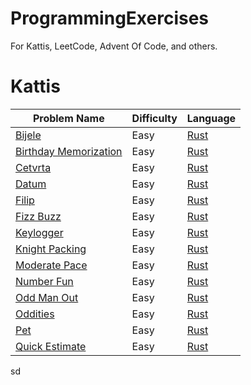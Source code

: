 # ProgrammingExercises
For Kattis, LeetCode, Advent Of Code, and others. 

# Kattis

|Problem Name|Difficulty|Language|
|--|--|--|
|[Bijele](https://open.kattis.com/problems/bijele)|Easy|[Rust](https://github.com/KristianS93/ProgrammingExercises/blob/master/Kattis/Rust/bijele/src/main.rs)|
|[Birthday Memorization](https://open.kattis.com/problems/fodelsedagsmemorisering)|Easy|[Rust](https://github.com/KristianS93/ProgrammingExercises/blob/master/Kattis/Rust/birthday_memorization/src/main.rs)|
|[Cetvrta](https://open.kattis.com/problems/cetvrta)|Easy|[Rust](https://github.com/KristianS93/ProgrammingExercises/blob/master/Kattis/Rust/cetvrta/src/main.rs)|
|[Datum](https://open.kattis.com/problems/datum)|Easy|[Rust](https://github.com/KristianS93/ProgrammingExercises/blob/master/Kattis/Rust/datum/src/main.rs)|
|[Filip](https://open.kattis.com/problems/filip)|Easy|[Rust](https://github.com/KristianS93/ProgrammingExercises/blob/master/Kattis/Rust/filip/src/main.rs)|
|[Fizz Buzz](https://open.kattis.com/problems/fizzbuzz)|Easy|[Rust](https://github.com/KristianS93/ProgrammingExercises/blob/master/Kattis/Rust/fizz_buzz/src/main.rs)|
|[Keylogger](https://open.kattis.com/problems/keylogger)|Easy|[Rust](https://github.com/KristianS93/ProgrammingExercises/blob/master/Kattis/Rust/keylogger/src/main.rs)|
|[Knight Packing](https://open.kattis.com/problems/knightpacking)|Easy|[Rust](https://github.com/KristianS93/ProgrammingExercises/blob/master/Kattis/Rust/knight_packing/src/main.rs)|
|[Moderate Pace](https://open.kattis.com/problems/moderatepace)|Easy|[Rust](https://github.com/KristianS93/ProgrammingExercises/blob/master/Kattis/Rust/moderate_pace/src/main.rs)|
|[Number Fun](https://open.kattis.com/problems/numberfun)|Easy|[Rust](https://github.com/KristianS93/ProgrammingExercises/blob/master/Kattis/Rust/number_fun/src/main.rs)|
|[Odd Man Out](https://open.kattis.com/problems/oddmanout)|Easy|[Rust](https://github.com/KristianS93/ProgrammingExercises/blob/master/Kattis/Rust/odd_man_out/src/main.rs)|
|[Oddities](https://open.kattis.com/problems/oddities)|Easy|[Rust](https://github.com/KristianS93/ProgrammingExercises/blob/master/Kattis/Rust/oddities/src/main.rs)|
|[Pet](https://open.kattis.com/problems/pet)|Easy|[Rust](https://github.com/KristianS93/ProgrammingExercises/blob/master/Kattis/Rust/pet/src/main.rs)|
|[Quick Estimate](https://open.kattis.com/problems/quickestimate)|Easy|[Rust](https://github.com/KristianS93/ProgrammingExercises/blob/master/Kattis/Rust/quick_estimate/src/main.rs)|

sd
